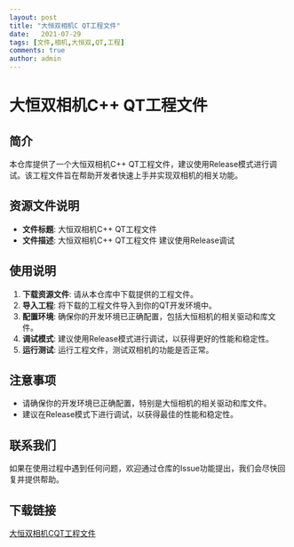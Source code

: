 ```yaml
---
layout: post
title: "大恒双相机C QT工程文件"
date:   2021-07-29
tags: [文件,相机,大恒双,QT,工程]
comments: true
author: admin
---
```

# 大恒双相机C++ QT工程文件

## 简介

本仓库提供了一个大恒双相机C++ QT工程文件，建议使用Release模式进行调试。该工程文件旨在帮助开发者快速上手并实现双相机的相关功能。

## 资源文件说明

- **文件标题**: 大恒双相机C++ QT工程文件
- **文件描述**: 大恒双相机C++ QT工程文件 建议使用Release调试

## 使用说明

1. **下载资源文件**: 请从本仓库中下载提供的工程文件。
2. **导入工程**: 将下载的工程文件导入到你的QT开发环境中。
3. **配置环境**: 确保你的开发环境已正确配置，包括大恒相机的相关驱动和库文件。
4. **调试模式**: 建议使用Release模式进行调试，以获得更好的性能和稳定性。
5. **运行测试**: 运行工程文件，测试双相机的功能是否正常。

## 注意事项

- 请确保你的开发环境已正确配置，特别是大恒相机的相关驱动和库文件。
- 建议在Release模式下进行调试，以获得最佳的性能和稳定性。

## 联系我们

如果在使用过程中遇到任何问题，欢迎通过仓库的Issue功能提出，我们会尽快回复并提供帮助。

## 下载链接

[大恒双相机CQT工程文件](https://pan.quark.cn/s/d3ba2ce62671)